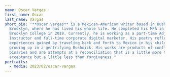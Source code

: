 ```yaml
---
name: Oscar Vargas
first_name: Oscar
last_name: Vargas
short_bio: "**Oscar Vargas** is a Mexican-American writer based in Bushwick,
  Brooklyn, where he has lived his whole life. He completed his MFA in Poetry at
  Brooklyn College in 2019. Currently, he is working as a part-time Adjunct
  Instructor and full-time corporate digital marketer. His poetry reflects the
  experiences gained by traveling back and forth to Mexico in his childhood and
  growing up in a gentrifying Bushwick. His works are products of conflicting
  binaries and are attempts at a reconciliation that is a little more than
  acceptance but a little less than forgiveness."
portraits:
  - media: 2023/02/oscar-vargas
---
```

